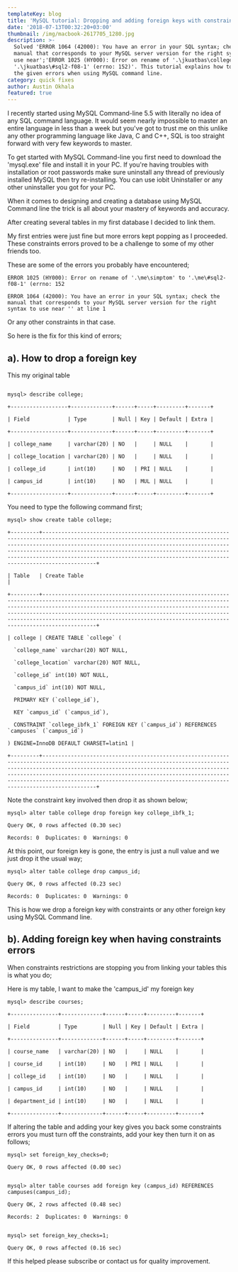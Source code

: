 ```yaml
---
templateKey: blog
title: 'MySQL tutorial: Dropping and adding foreign keys with constraints'
date: '2018-07-13T00:32:20+03:00'
thumbnail: /img/macbook-2617705_1280.jpg
description: >-
  Solved 'ERROR 1064 (42000): You have an error in your SQL syntax; check the
  manual that corresponds to your MySQL server version for the right syntax to
  use near';'ERROR 1025 (HY000): Error on rename of '.\jkuatbas\college' to
  '.\jkuatbas\#sql2-f08-1' (errno: 152)'. This tutorial explains how to solve
  the given errors when using MySQL command line.
category: quick fixes
author: Austin Okhala
featured: true
---
```

I recently started using MySQL Command-line 5.5 with literally no idea of any SQL command language. It would seem nearly impossible to master an entire language in less than a week but you've got to trust me on this unlike any other programming language like Java, C and C++, SQL is too straight forward with very few keywords to master. 

To get started with MySQL Command-line you first need to download the 'mysql.exe' file and install it in your PC. If you're having troubles with installation or root passwords make sure uninstall any thread of previously installed MySQL then try re-installing. You can use iobit Uninstaller or any other uninstaller you got for your PC.

When it comes to designing and creating a database using MySQL Command line the trick is all about your mastery of keywords and accuracy. 

After creating several tables in my first database I decided to link them. 

My first entries were just fine but more errors kept popping as I proceeded. These constraints errors proved to be a challenge to some of my other friends too.

These are some of the errors you probably have encountered;

```
ERROR 1025 (HY000): Error on rename of '.\me\simptom' to '.\me\#sql2-f08-1' (errno: 152 
```

```
ERROR 1064 (42000): You have an error in your SQL syntax; check the manual that corresponds to your MySQL server version for the right syntax to use near '' at line 1
```

Or any other constraints in that case.

So here is the fix for this kind of errors;

## a). How to drop a foreign key

This my original table

```

```

```
mysql> describe college;
```

```
+------------------+-------------+------+-----+---------+-------+
```

```
| Field            | Type        | Null | Key | Default | Extra |
```

```
+------------------+-------------+------+-----+---------+-------+
```

```
| college_name     | varchar(20) | NO   |     | NULL    |       |
```

```
| college_location | varchar(20) | NO   |     | NULL    |       |
```

```
| college_id       | int(10)     | NO   | PRI | NULL    |       |
```

```
| campus_id        | int(10)     | NO   | MUL | NULL    |       |
```

```
+------------------+-------------+------+-----+---------+-------+
```

You need to type the following command first;

```
mysql> show create table college;
```

```
+---------+-------------------------------------------------------------------------------------------------------------------------------------------------------------------------------------------------------------------------------------------------------------------------------------------------------------------------------------------------------------------------------+
```

```
| Table   | Create Table                                                                                                                                                                                                                                                                                                                                                                  |
```

```
+---------+-------------------------------------------------------------------------------------------------------------------------------------------------------------------------------------------------------------------------------------------------------------------------------------------------------------------------------------------------------------------------------+
```

```
| college | CREATE TABLE `college` (
```

```
  `college_name` varchar(20) NOT NULL,
```

```
  `college_location` varchar(20) NOT NULL,
```

```
  `college_id` int(10) NOT NULL,
```

```
  `campus_id` int(10) NOT NULL,
```

```
  PRIMARY KEY (`college_id`),
```

```
  KEY `campus_id` (`campus_id`),
```

```
  CONSTRAINT `college_ibfk_1` FOREIGN KEY (`campus_id`) REFERENCES `campuses` (`campus_id`)
```

```
) ENGINE=InnoDB DEFAULT CHARSET=latin1 |
```

```
+---------+-------------------------------------------------------------------------------------------------------------------------------------------------------------------------------------------------------------------------------------------------------------------------------------------------------------------------------------------------------------------------------+
```

Note the constraint key involved then drop it as shown below;

```
mysql> alter table college drop foreign key college_ibfk_1;
```

```
Query OK, 0 rows affected (0.30 sec)
```

```
Records: 0  Duplicates: 0  Warnings: 0
```

At this point, our foreign key is gone, the entry is just a null value and we just drop it the usual way;

```
mysql> alter table college drop campus_id;
```

```
Query OK, 0 rows affected (0.23 sec)
```

```
Records: 0  Duplicates: 0  Warnings: 0
```

This is how we drop a foreign key with constraints or any other foreign key using MySQL Command line.

## b). Adding foreign key when having constraints errors

When constraints restrictions are stopping you from linking your tables this is what you do;

Here is my table, I want to make the 'campus_id' my foreign key

```
mysql> describe courses;
```

```
+---------------+-------------+------+-----+---------+-------+
```

```
| Field         | Type        | Null | Key | Default | Extra |
```

```
+---------------+-------------+------+-----+---------+-------+
```

```
| course_name   | varchar(20) | NO   |     | NULL    |       |
```

```
| course_id     | int(10)     | NO   | PRI | NULL    |       |
```

```
| college_id    | int(10)     | NO   |     | NULL    |       |
```

```
| campus_id     | int(10)     | NO   |     | NULL    |       |
```

```
| department_id | int(10)     | NO   |     | NULL    |       |
```

```
+---------------+-------------+------+-----+---------+-------+
```

If altering the table and adding your key gives you back some constraints errors you must turn off the constraints, add your key then turn it on as follows;

```
mysql> set foreign_key_checks=0;
```

```
Query OK, 0 rows affected (0.00 sec)
```

```

```

```
mysql> alter table courses add foreign key (campus_id) REFERENCES campuses(campus_id);
```

```
Query OK, 2 rows affected (0.48 sec)
```

```
Records: 2  Duplicates: 0  Warnings: 0
```

```

```

```
mysql> set foreign_key_checks=1;
```

```
Query OK, 0 rows affected (0.16 sec)
```

If this helped please subscribe or contact us for quality improvement.

